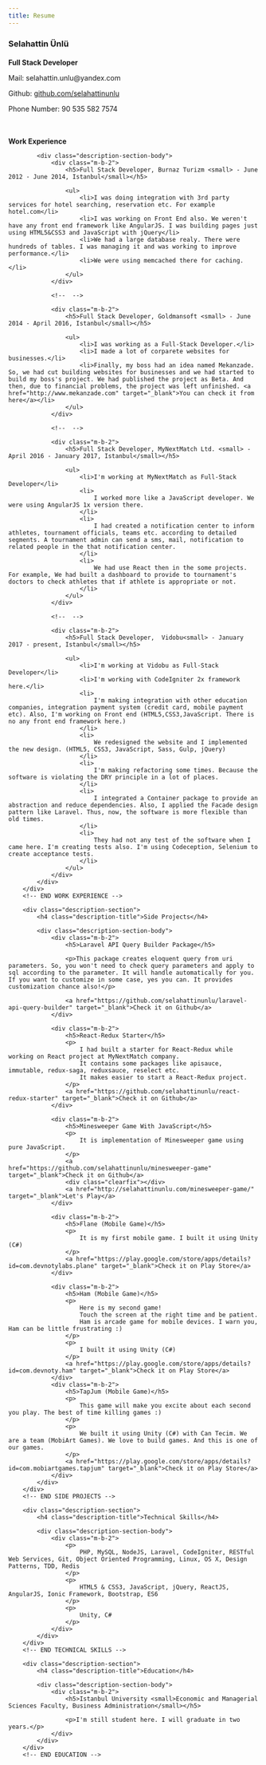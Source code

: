 ```yaml
---
title: Resume
---
```


<style>
    .resume-name {
        margin-bottom: .3em !important;
    }

    .resume-title {
        margin-bottom: .7em;
    }

    .resume-links p {
        margin-bottom: 0em;
    }

    .description {
        max-width: 700px !important;
        padding-top: 2em;
    }

    .description-section {
    }

    .description-section h4 {
        margin-bottom: 1em;
    }

    .description-section h5 {
        color: #444;
        font-size: 1em;
        font-weight: bold;
    }

    .description-section-body {
        padding-left: 1em;
    }

    .description-section-body li,
    .description-section-body p,
    .description-section-body a {
        font-size: .9em;
    }

    @media print {
        h1,h2,h3,h4,h5,h6 {
            page-break-after: avoid;
        }

        h1::first-letter,
        h2::first-letter,
        h3::first-letter,
        h4::first-letter,
        h5::first-letter,
        h6::first-letter {
            margin: 0 !important;
            padding: 0 !important;
        }
    
        .section {
            padding: 0 !important;
        }

        header.header,
        footer.footer {
            display: none !important;
        }

        section.app-content {
            padding-top: 0!important;
        }

        @page {
            margin: 2cm;
        }
    }
</style>

<div class="section p-b-0">
   <h3 class="title resume-name">Selahattin Ünlü</h3>
   <h4 class="resume-title">Full Stack Developer</h4>
   <div class="resume-links">
       <p class="no-margin">Mail: selahattin.unlu@yandex.com</p>
       <p>Github: <a href="//github.com/selahattinunlu" target="_blank">github.com/selahattinunlu</a></p>
       <p>Phone Number: 90 535 582 7574</p>
   </div>
   <div class="description">
        <div class="description-section">
            <h4 class="description-title">Work Experience</h4>

            <div class="description-section-body">
                <div class="m-b-2">
                    <h5>Full Stack Developer, Burnaz Turizm <small> - June 2012 - June 2014, Istanbul</small></h5>

                    <ul>
                        <li>I was doing integration with 3rd party services for hotel searching, reservation etc. For example hotel.com</li>
                        <li>I was working on Front End also. We weren't have any front end framework like AngularJS. I was building pages just using HTML5&CSS3 and JavaScript with jQuery</li>
                        <li>We had a large database realy. There were hundreds of tables. I was managing it and was working to improve performance.</li>
                        <li>We were using memcached there for caching.</li>
                    </ul>
                </div>

                <!--  -->

                <div class="m-b-2">
                    <h5>Full Stack Developer, Goldmansoft <small> - June 2014 - April 2016, Istanbul</small></h5>

                    <ul>
                        <li>I was working as a Full-Stack Developer.</li>
                        <li>I made a lot of corparete websites for businesses.</li>
                        <li>Finally, my boss had an idea named Mekanzade. So, we had cut building websites for businesses and we had started to build my boss's project. We had published the project as Beta. And then, due to financial problems, the project was left unfinished. <a href="http://www.mekanzade.com" target="_blank">You can check it from here</a></li>
                    </ul>
                </div>

                <!--  -->

                <div class="m-b-2">
                    <h5>Full Stack Developer, MyNextMatch Ltd. <small> - April 2016 - January 2017, Istanbul</small></h5>

                    <ul>
                        <li>I'm working at MyNextMatch as Full-Stack Developer</li>
                        <li>
                            I worked more like a JavaScript developer. We were using AngularJS 1x version there.
                        </li>
                        <li>
                            I had created a notification center to inform athletes, tournament officials, teams etc. according to detailed segments. A tournament admin can send a sms, mail, notification to related people in the that notification center.
                        </li>
                        <li>
                            We had use React then in the some projects. For example, We had built a dashboard to provide to tournament's doctors to check athletes that if athlete is appropriate or not. 
                        </li>
                    </ul>
                </div>

                <!--  -->

                <div class="m-b-2">
                    <h5>Full Stack Developer,  Vidobu<small> - January 2017 - present, Istanbul</small></h5>

                    <ul>
                        <li>I'm working at Vidobu as Full-Stack Developer</li>
                        <li>I'm working with CodeIgniter 2x framework here.</li>
                        <li>
                            I'm making integration with other education companies, integration payment system (credit card, mobile payment etc). Also, I'm working on Front end (HTML5,CSS3,JavaScript. There is no any front end framework here.)
                        </li>
                        <li>
                            We redesigned the website and I implemented the new design. (HTML5, CSS3, JavaScript, Sass, Gulp, jQuery)
                        </li>
                        <li>
                            I'm making refactoring some times. Because the software is violating the DRY principle in a lot of places.
                        </li>
                        <li>
                            I integrated a Container package to provide an abstraction and reduce dependencies. Also, I applied the Facade design pattern like Laravel. Thus, now, the software is more flexible than old times.
                        </li>
                        <li>
                            They had not any test of the software when I came here. I'm creating tests also. I'm using Codeception, Selenium to create acceptance tests.
                        </li>
                    </ul>
                </div>
            </div>
        </div>
        <!-- END WORK EXPERIENCE -->

        <div class="description-section">
            <h4 class="description-title">Side Projects</h4>

            <div class="description-section-body">
                <div class="m-b-2">
                    <h5>Laravel API Query Builder Package</h5>

                    <p>This package creates eloquent query from uri parameters. So, you won't need to check query parameters and apply to sql according to the parameter. It will handle automatically for you. If you want to customize in some case, yes you can. It provides customization chance also!</p>

                    <a href="https://github.com/selahattinunlu/laravel-api-query-builder" target="_blank">Check it on Github</a>
                </div>

                <div class="m-b-2">
                    <h5>React-Redux Starter</h5>
                    <p>
                        I had built a starter for React-Redux while working on React project at MyNextMatch company.
                        It contains some packages like apisauce, immutable, redux-saga, reduxsauce, reselect etc.
                        It makes easier to start a React-Redux project.
                    </p>
                    <a href="https://github.com/selahattinunlu/react-redux-starter" target="_blank">Check it on Github</a>
                </div>

                <div class="m-b-2">
                    <h5>Minesweeper Game With JavaScript</h5>
                    <p>
                        It is implementation of Minesweeper game using pure JavaScript.
                    </p>
                    <a href="https://github.com/selahattinunlu/minesweeper-game" target="_blank">Check it on Github</a>
                    <div class="clearfix"></div>
                    <a href="http://selahattinunlu.com/minesweeper-game/" target="_blank">Let's Play</a>
                </div>

                <div class="m-b-2">
                    <h5>Flane (Mobile Game)</h5>
                    <p>
                        It is my first mobile game. I built it using Unity (C#)
                    </p>
                    <a href="https://play.google.com/store/apps/details?id=com.devnotylabs.plane" target="_blank">Check it on Play Store</a>
                </div>

                <div class="m-b-2">
                    <h5>Ham (Mobile Game)</h5>
                    <p>
                        Here is my second game!
                        Touch the screen at the right time and be patient.
                        Ham is arcade game for mobile devices. I warn you, Ham can be little frustrating :)
                    </p>
                    <p>
                        I built it using Unity (C#)
                    </p>
                    <a href="https://play.google.com/store/apps/details?id=com.devnoty.ham" target="_blank">Check it on Play Store</a>
                </div>
                <div class="m-b-2">
                    <h5>TapJum (Mobile Game)</h5>
                    <p>
                        This game will make you excite about each second you play. The best of time killing games :)
                    </p>
                    <p>
                        We built it using Unity (C#) with Can Tecim. We are a team (MobiArt Games). We love to build games. And this is one of our games.
                    </p>
                    <a href="https://play.google.com/store/apps/details?id=com.mobiartgames.tapjum" target="_blank">Check it on Play Store</a>
                </div>
            </div>
        </div>
        <!-- END SIDE PROJECTS -->

        <div class="description-section">
            <h4 class="description-title">Technical Skills</h4>

            <div class="description-section-body">
                <div class="m-b-2">
                    <p>
                        PHP, MySQL, NodeJS, Laravel, CodeIgniter, RESTful Web Services, Git, Object Oriented Programming, Linux, OS X, Design Patterns, TDD, Redis
                    </p>
                    <p>
                        HTML5 & CSS3, JavaScript, jQuery, ReactJS, AngularJS, Ionic Framework, Bootstrap, ES6
                    </p>
                    <p>
                        Unity, C#
                    </p>
                </div>
            </div>
        </div>
        <!-- END TECHNICAL SKILLS -->

        <div class="description-section">
            <h4 class="description-title">Education</h4>

            <div class="description-section-body">
                <div class="m-b-2">
                    <h5>Istanbul University <small>Economic and Managerial Sciences Faculty, Business Administration</small></h5>

                    <p>I'm still student here. I will graduate in two years.</p>
                </div>
            </div>
        </div>
        <!-- END EDUCATION -->
   </div>
</div>